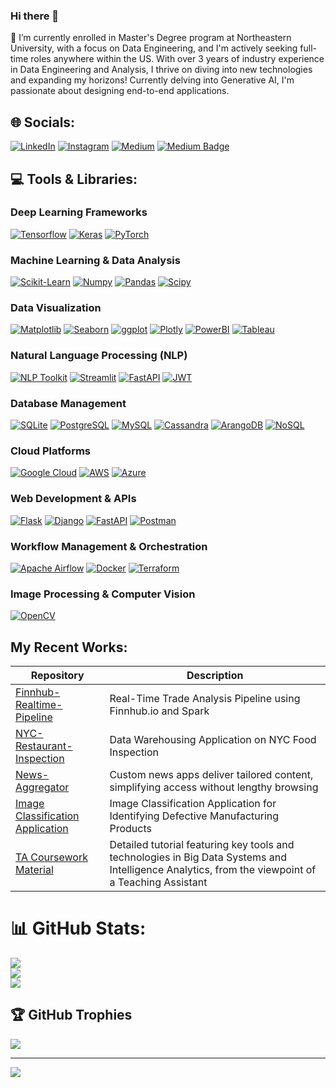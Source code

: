 ### Hi there 👋
🔭 I’m currently enrolled in Master's Degree program at Northeastern University, with a focus on Data Engineering, and I'm actively seeking full-time roles anywhere within the US. With over 3 years of industry experience in Data Engineering and Analysis, I thrive on diving into new technologies and expanding my horizons! Currently delving into Generative AI, I'm passionate about designing end-to-end applications. 

## 🌐 Socials:

[![LinkedIn](https://img.shields.io/badge/LinkedIn-%230077B5.svg?logo=linkedin&logoColor=white)](https://linkedin.com/in/yogicheril) 
[![Instagram](https://img.shields.io/badge/Instagram-%23E4405F.svg?logo=Instagram&logoColor=white)](https://instagram.com/cherilyogi)
[![Medium](https://img.shields.io/badge/Medium-%23E4405F.svg?logo=Medium&amplogoColor=black)](https://medium.com/@yogi.c)
<a href="https://medium.com/@yogi.c"><img src="https://img.shields.io/badge/-Medium-black?style=flat&amp;labelColor=000000&amp;logo=Medium&amp;link=https://medium.com/@yogi.c" alt="Medium Badge"></a>

## 💻 Tools & Libraries:

### Deep Learning Frameworks
[![Tensorflow](https://img.shields.io/badge/Tensorflow-%23FF6F00.svg?logo=tensorflow&logoColor=white)](https://www.tensorflow.org/)
[![Keras](https://img.shields.io/badge/Keras-%23D00000.svg?logo=keras&logoColor=white)](https://keras.io/)
[![PyTorch](https://img.shields.io/badge/PyTorch-%23EE4C2C.svg?logo=pytorch&logoColor=white)](https://pytorch.org/)

### Machine Learning & Data Analysis
[![Scikit-Learn](https://img.shields.io/badge/Scikit_Learn-%2341CACC.svg?logo=scikit-learn&logoColor=white)](https://scikit-learn.org/)
[![Numpy](https://img.shields.io/badge/Numpy-%23013243.svg?logo=numpy&logoColor=white)](https://numpy.org/)
[![Pandas](https://img.shields.io/badge/Pandas-%23150458.svg?logo=pandas&logoColor=white)](https://pandas.pydata.org/)
[![Scipy](https://img.shields.io/badge/Scipy-%230C55A5.svg?logo=scipy&logoColor=white)](https://www.scipy.org/)

### Data Visualization
[![Matplotlib](https://img.shields.io/badge/Matplotlib-%2300768F.svg?logo=matplotlib&logoColor=white)](https://matplotlib.org/)
[![Seaborn](https://img.shields.io/badge/Seaborn-%#3498DB.svg?logo=seaborn&logoColor=white)](https://seaborn.pydata.org/)
[![ggplot](https://img.shields.io/badge/ggplot-%23276DC3.svg?logo=ggplot&logoColor=white)](https://ggplot2.tidyverse.org/)
[![Plotly](https://img.shields.io/badge/Plotly-%#3498DB.svg?logo=plotly&logoColor=white)](https://plotly.com/)
[![PowerBI](https://img.shields.io/badge/PowerBI-%23F2C811.svg?logo=powerbi&logoColor=white)](https://powerbi.microsoft.com/)
[![Tableau](https://img.shields.io/badge/Tableau-%23000071.svg?logo=tableau&logoColor=white)](https://www.tableau.com/)

### Natural Language Processing (NLP)
[![NLP Toolkit](https://img.shields.io/badge/NLP_Toolkit-%233776AB.svg)](https://www.example.com/)
[![Streamlit](https://img.shields.io/badge/Streamlit-%23FF4F00.svg?logo=streamlit&logoColor=white)](https://www.streamlit.io/)
[![FastAPI](https://img.shields.io/badge/FastAPI-%230D96E3.svg?logo=fastapi&logoColor=white)](https://fastapi.tiangolo.com/)
[![JWT](https://img.shields.io/badge/JWT-%23000000.svg)](https://jwt.io/)

### Database Management
[![SQLite](https://img.shields.io/badge/SQLite-%23003B57.svg?logo=sqlite&logoColor=white)](https://www.sqlite.org/)
[![PostgreSQL](https://img.shields.io/badge/PostgreSQL-%#336791.svg?logo=postgresql&logoColor=white)](https://www.postgresql.org/)
[![MySQL](https://img.shields.io/badge/MySQL-%#4479A1.svg?logo=mysql&logoColor=white)](https://www.mysql.com/)
[![Cassandra](https://img.shields.io/badge/Cassandra-%#1287B1.svg?logo=apache-cassandra&logoColor=white)](https://cassandra.apache.org/)
[![ArangoDB](https://img.shields.io/badge/ArangoDB-%23324988.svg?logo=arangodb&logoColor=white)](https://www.arangodb.com/)
[![NoSQL](https://img.shields.io/badge/NoSQL-%23182C57.svg)](https://www.example.com/)

### Cloud Platforms
[![Google Cloud](https://img.shields.io/badge/Google_Cloud-%234285F4.svg?logo=google-cloud&logoColor=white)](https://cloud.google.com/)
[![AWS](https://img.shields.io/badge/AWS-%#232F3E.svg?logo=amazon-aws&logoColor=white)](https://aws.amazon.com/)
[![Azure](https://img.shields.io/badge/Azure-%#0089D6.svg?logo=microsoft-azure&logoColor=white)](https://azure.microsoft.com/)

### Web Development & APIs
[![Flask](https://img.shields.io/badge/Flask-%23000000.svg?logo=flask&logoColor=white)](https://flask.palletsprojects.com/)
[![Django](https://img.shields.io/badge/Django-%23092E20.svg?logo=django&logoColor=white)](https://www.djangoproject.com/)
[![FastAPI](https://img.shields.io/badge/FastAPI-%230D96E3.svg?logo=fastapi&logoColor=white)](https://fastapi.tiangolo.com/)
[![Postman](https://img.shields.io/badge/Postman-%23FF6C37.svg?logo=postman&logoColor=white)](https://www.postman.com/)

### Workflow Management & Orchestration
[![Apache Airflow](https://img.shields.io/badge/Apache_Airflow-%23017CEE.svg?logo=apache-airflow&logoColor=white)](https://airflow.apache.org/)
[![Docker](https://img.shields.io/badge/Docker-%232496ED.svg?logo=docker&logoColor=white)](https://www.docker.com/)
[![Terraform](https://img.shields.io/badge/Terraform-%23623CE4.svg?logo=terraform&logoColor=white)](https://www.terraform.io/)

### Image Processing & Computer Vision
[![OpenCV](https://img.shields.io/badge/OpenCV-%23#5C3EE8.svg?logo=opencv&logoColor=white)](https://opencv.org/)


## My Recent Works:

| Repository | Description |
|---|---|
| [Finnhub-Realtime-Pipeline](https://github.com/piyush-an/Finnhub-Realtime-Pipeline) | Real-Time Trade Analysis Pipeline using Finnhub.io and Spark |
| [NYC-Restaurant-Inspection](https://github.com/piyush-an/NYC-Restaurant-Inspection) | Data Warehousing Application on NYC Food Inspection |
| [News-Aggregator](https://github.com/BigDataIA-Summer2022-Team04/News-Aggregator) | Custom news apps deliver tailored content, simplifying access without lengthy browsing |
| [Image Classification Application](https://github.com/BigDataIA-Summer2022-Team04/Assignment_03) | Image Classification Application for Identifying Defective Manufacturing Products |
| [TA Coursework Material](https://github.com/piyush-an/DAMG7245-Fall2023) | Detailed tutorial featuring key tools and technologies in Big Data Systems and Intelligence Analytics, from the viewpoint of a Teaching Assistant |


# 📊 GitHub Stats:
![](https://github-readme-stats.vercel.app/api?username=CY2404&theme=dark&hide_border=false&include_all_commits=true&count_private=false)<br/>
![](https://github-readme-streak-stats.herokuapp.com/?user=CY2404&theme=dark&hide_border=false)<br/>
![](https://github-readme-stats.vercel.app/api/top-langs/?username=CY2404&theme=dark&hide_border=false&include_all_commits=true&count_private=false&layout=compact)

## 🏆 GitHub Trophies
![](https://github-profile-trophy.vercel.app/?username=CY2404&theme=radical&no-frame=false&no-bg=false&margin-w=4)

---
[![](https://visitcount.itsvg.in/api?id=CY2404&icon=0&color=0)](https://visitcount.itsvg.in)
<!--
**CY2404/CY2404** is a ✨ _special_ ✨ repository because its `README.md` (this file) appears on your GitHub profile.

Here are some ideas to get you started:

- 🔭 I’m currently working on ...
- 🌱 I’m currently learning ...
- 👯 I’m looking to collaborate on ...
- 🤔 I’m looking for help with ...
- 💬 Ask me about ...
- 📫 How to reach me: ...
- 😄 Pronouns: ...
- ⚡ Fun fact: ...
-->
